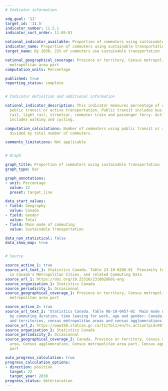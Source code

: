 ```yaml
---
# Indicator information

sdg_goal: '11'
target_id: '11.5'
indicator_number: 11.5.1
indicator_sort_order: 11-05-01

national_indicator_available: Proportion of commuters using sustainable transportation
indicator_name: Proportion of commuters using sustainable transportation
target_name: By 2030, 22% of commuters use sustainable transportation

national_geographical_coverage: Province or territory, Census metropolitan area, Census
  metropolitan area part
computation_units: Percentage

published: true
reporting_status: complete


# Indicator definition and additional information

national_indicator_description: This indicator measures percentage of commuters using
  public transit or active transportation. Public transit includes bus, subway, elevated
  rail, light rail, streetcar, commuter train and passenger ferry. Active transport
  includes walking and cycling.

computation_calculations: Number of commuters using public transit or active transportation
  divided by total number of commuters.

comments_limitations: Not applicable


# Graph

graph_title: Proportion of commuters using sustainable transportation
graph_type: bar

graph_annotations:
- unit: Percentage
  value: 22
  preset: target_line

data_start_values:
- field: Geography
  value: Canada
- field: Gender
  value: Total
- field: Main mode of commuting
  value: Sustainable transportation

data_non_statistical: false
data_show_map: true


# Source

source_active_1: true
source_url_text_1: Statistics Canada. Table 23-10-0286-01  Proximity to Public Transportation
  in Canada's Metropolitan Cities, and related Commuting Data
source_url_1: https://doi.org/10.25318/2310028601-eng
source_organisation_1: Statistics Canada
source_periodicity_1: Occasionnal
source_geographical_coverage_1: Province or territory, Census metropolitan area, Census
  metropolitan area part

source_active_2: true
source_url_text_2: 'Statistics Canada. Table 98-10-0457-01  Main mode of commuting
  by commuting duration, time leaving for work, age and gender: Canada, provinces
  and territories, census metropolitan areas and census agglomerations part'
source_url_2: https://www150.statcan.gc.ca/t1/tbl1/en/tv.action?pid=9810046501
source_organisation_2: Statistics Canada
source_periodicity_2: Occasionnal
source_geographical_coverage_2: Canada, Province or territory, Census metropolitan
  area, Census agglomeration, Census metropolitan area part, Census agglomeration
  part

auto_progress_calculation: true
progress_calculation_options:
- direction: positive
  target: 22
  target_year: 2030
progress_status: deterioration
---
```

